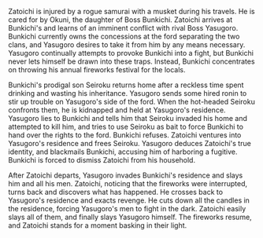 Zatoichi is injured by a rogue samurai with a musket during his travels. He is cared for by Okuni, the daughter of Boss Bunkichi. Zatoichi arrives at Bunkichi's and learns of an imminent conflict with rival Boss Yasugoro. Bunkichi currently owns the concessions at the ford separating the two clans, and Yasugoro desires to take it from him by any means  necessary. Yasugoro continually attempts to provoke Bunkichi into a fight, but Bunkichi never lets himself be drawn into these traps. Instead, Bunkichi concentrates on throwing his annual fireworks festival for the locals.

Bunkichi's prodigal son Seiroku returns home after a reckless time spent drinking and wasting his inheritance. Yasugoro sends some hired ronin to stir up trouble on Yasugoro's side of the ford. When the hot-headed Seiroku confronts them, he is kidnapped and held at Yasugoro's residence. Yasugoro lies to Bunkichi and tells him that Seiroku invaded his home and attempted to kill him, and tries to use Seiroku as bait to force Bunkichi to hand over the rights to the ford. Bunkichi refuses. Zatoichi ventures into Yasugoro's residence and frees Seiroku. Yasugoro deduces Zatoichi's true identity, and blackmails Bunkichi, accusing him of harboring a fugitive. Bunkichi is forced to dismiss Zatoichi from his household.

After Zatoichi departs, Yasugoro invades Bunkichi's residence and slays him and all his men. Zatoichi, noticing that the fireworks were interrupted, turns back and discovers what has happened. He crosses back to Yasugoro's residence and exacts revenge. He cuts down all the candles in the residence, forcing Yasugoro's men to fight in the dark. Zatoichi easily  slays all of them, and finally slays Yasugoro himself. The fireworks resume, and Zatoichi stands for a moment basking in their light.